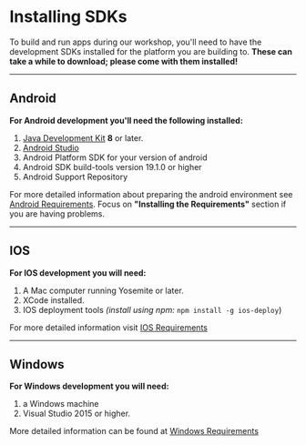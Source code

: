 # Installing SDKs

To build and run apps during our workshop, you'll need to have the development SDKs installed for the platform you are building to. **These can take a while to download; please come with them installed!**

----
## Android

**For Android development you'll need the following installed:**
1. [Java Development Kit](http://www.oracle.com/technetwork/java/javase/downloads/jdk8-downloads-2133151.html) **8** or later.
2. [Android Studio](https://developer.android.com/studio/index.html)
  1. Android Platform SDK for your version of android
  2. Android SDK build-tools version 19.1.0 or higher
  3. Android Support Repository

For more detailed information about preparing the android environment see [Android Requirements](https://cordova.apache.org/docs/en/latest/guide/platforms/android/index.html#requirements-and-support). Focus on **"Installing the Requirements"** section if you are having problems.

----
## IOS

**For IOS development you will need:**
1. A Mac computer running Yosemite or later.
2. XCode installed.
3. IOS deployment tools *(install using npm:* `npm install -g ios-deploy`)

For more detailed information visit [IOS Requirements](https://cordova.apache.org/docs/en/latest/guide/platforms/ios/index.html#requirements-and-support)

----
## Windows

**For Windows development you will need:**
1. a Windows machine
2. Visual Studio 2015 or higher.

More detailed information can be found at [Windows Requirements](https://cordova.apache.org/docs/en/latest/guide/platforms/win8/index.html#requirements-and-support)
